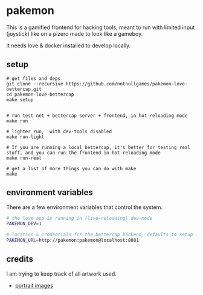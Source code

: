 # pakemon

This is a gamified frontend for hacking tools, meant to run with limited input (joystick) like on a pizero made to look like a gameboy.

It needs love & docker installed to develop locally.

## setup

```
# get files and deps
git clone --recursive https://github.com/notnullgames/pakemon-love-bettercap.git
cd pakemon-love-bettercap
make setup


# run test-net + bettercap server + frontend, in hot-reloading mode
make run

# lighter run,  with dev-tools disabled
make run-light

# If you are running a local bettercap, it's better for testing real stuff, and you can run the frontend in hot-reloading mode
make run-real

# get a list of more things you can do with make
make
```


## environment variables

There are a few environment variables that control the system.

```sh
# the love app is running in (live-reloading) dev-mode
PAKEMON_DEV=1

# location & credentials for the bettercap backend, defaults to setup in docker-compose
PAKEMON_URL=http://pakemon:pakemon@localhost:8081
```

## credits

I am trying to keep track of all artwork used.

- [portrait images](https://www.spriters-resource.com/pc_computer/rpgmakervx/sheet/100109/)